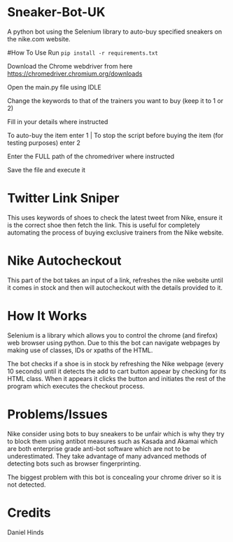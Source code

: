 # Sneaker-Bot-UK
A python bot using the Selenium library to auto-buy specified sneakers on the nike.com website.

#How To Use
Run `pip install -r requirements.txt`

Download the Chrome webdriver from here https://chromedriver.chromium.org/downloads

Open the main.py file using IDLE

Change the keywords to that of the trainers you want to buy (keep it to 1 or 2)

Fill in your details where instructed

To auto-buy the item enter 1 | To stop the script before buying the item (for testing purposes) enter 2

Enter the FULL path of the chromedriver where instructed

Save the file and execute it



# Twitter Link Sniper
This uses keywords of shoes to check the latest tweet from Nike, ensure it is the correct shoe then fetch the link. This is useful for completely automating the process of buying exclusive trainers from the Nike website.

# Nike Autocheckout
This part of the bot takes an input of a link, refreshes the nike website until it comes in stock and then will autocheckout with the details provided to it.

# How It Works

Selenium is a library which allows you to control the chrome (and firefox) web browser using python. Due to this the bot can navigate webpages by making use of classes, IDs or xpaths of the HTML. 

The bot checks if a shoe is in stock by refreshing the Nike webpage (every 10 seconds) until it detects the add to cart button appear by checking for its HTML class. When it appears it clicks the button and initiates the rest of the program which executes the checkout process.

# Problems/Issues
Nike consider using bots to buy sneakers to be unfair which is why they try to block them using antibot measures such as Kasada and Akamai which are both enterprise grade anti-bot software which are not to be underestimated. They take advantage of many advanced methods of detecting bots such as browser fingerprinting.

The biggest problem with this bot is concealing your chrome driver so it is not detected. 


# Credits 

Daniel Hinds
